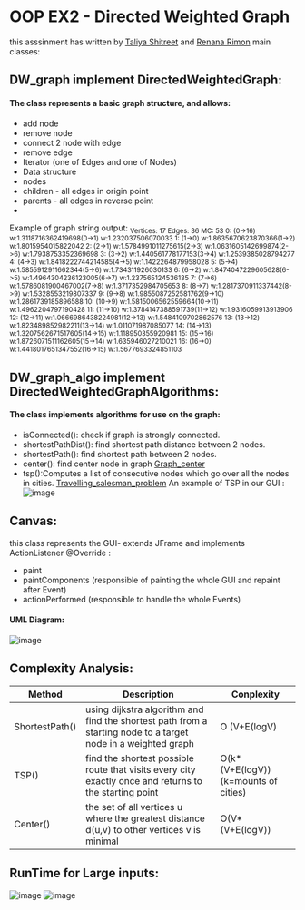 # OOP EX2 -  Directed Weighted Graph

this asssinment has written by [Taliya Shitreet](https://github.com/taliyashitreet "Profile") and  [Renana Rimon](https://github.com/renanarimon "Profile")
main classes:

## DW_graph implement DirectedWeightedGraph:
#### The class represents a basic graph structure, and allows:

- add node
- remove node
- connect 2 node with edge
- remove edge
- Iterator (one of Edges and one of Nodes)
- Data structure
- nodes
- children - all edges in origin point
- parents - all edges in reverse point
- 
Example of graph string output:
<sub>
  Vertices: 17 Edges: 36 MC: 53
  0: (0->16) w:1.3118716362419698(0->1) w:1.232037506070033
  1: (1->0) w:1.8635670623870366(1->2) w:1.8015954015822042
  2: (2->1) w:1.5784991011275615(2->3) w:1.0631605142699874(2->6) w:1.7938753352369698
  3: (3->2) w:1.440561778177153(3->4) w:1.2539385028794277
  4: (4->3) w:1.8418222744214585(4->5) w:1.1422264879958028
  5: (5->4) w:1.5855912911662344(5->6) w:1.734311926030133
  6: (6->2) w:1.8474047229605628(6->5) w:1.4964304236123005(6->7) w:1.237565124536135
  7: (7->6) w:1.5786081900467002(7->8) w:1.3717352984705653
  8: (8->7) w:1.2817370911337442(8->9) w:1.5328553219807337
  9: (9->8) w:1.9855087252581762(9->10) w:1.2861739185896588
  10: (10->9) w:1.5815006562559664(10->11) w:1.4962204797190428
  11: (11->10) w:1.3784147388591739(11->12) w:1.9316059913913906
  12: (12->11) w:1.0666986438224981(12->13) w:1.5484109702862576
  13: (13->12) w:1.823489852982211(13->14) w:1.011071987085077
  14: (14->13) w:1.3207562671517605(14->15) w:1.118950355920981
  15: (15->16) w:1.8726071511162605(15->14) w:1.635946027210021
  16: (16->0) w:1.4418017651347552(16->15) w:1.5677693324851103
</sup>


## DW_graph_algo implement DirectedWeightedGraphAlgorithms:
#### The class implements algorithms for use on the graph:

- isConnected(): check if graph is strongly connected.
- shortestPathDist(): find shortest path distance between 2 nodes.
- shortestPath(): find shortest path between 2 nodes.
- center(): find center node in graph
  [Graph_center](https://en.wikipedia.org/wiki/Graph_center)
- tsp():Computes a list of consecutive nodes which go over all the nodes in cities. 
  [Travelling_salesman_problem](https://en.wikipedia.org/wiki/Travelling_salesman_problem)
  An example of TSP in our GUI :
![image](https://user-images.githubusercontent.com/77111035/145706446-64a457dd-563f-4363-9f80-f8b257c44d55.png)


## Canvas:
this class represents the GUI- extends JFrame and implements ActionListener 
 @Override :
 - paint
 - paintComponents (responsible of painting the whole GUI and repaint after Event)
 - actionPerformed (responsible to handle the whole Events)
 #### UML Diagram:
![image](https://user-images.githubusercontent.com/77111035/145707659-a911c416-245f-464a-913e-d24fc4152e75.png)

## Complexity Analysis:
| Method       |Description                                                                                                     | Conplexity                           |
|--------------|----------------------------------------------------------------------------------------------------------------|--------------------------------------|
|ShortestPath()| using dijkstra algorithm and  find the shortest path from a starting node to a target node in a weighted graph | O (V+E(logV)                         | 
|TSP()         | find the shortest possible route that visits every city exactly once and returns to the starting point         | O(k*(V+E(logV)) (k=mounts of cities) |  
| Center()     | the set of all vertices u where the greatest distance d(u,v) to other vertices v is minimal                    |O(V*(V+E(logV))                       |      

## RunTime for Large inputs:
![image](https://user-images.githubusercontent.com/77111035/145707734-1dab7974-723d-4808-a9b5-8ebd2ee7e3cd.png)
![image](https://user-images.githubusercontent.com/77111035/145707772-00ae8d05-d873-4379-969f-32614104f0ca.png)





